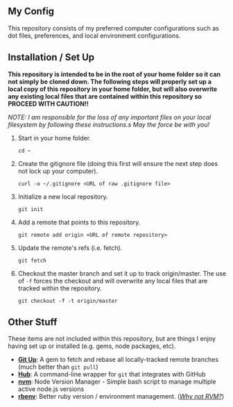 My Config
---

This repository consists of my preferred computer configurations such as dot files, preferences, and local environment configurations.


## Installation / Set Up

**This repository is intended to be in the root of your home folder so it can not simply be cloned down. The following steps will properly set up a local copy of this repository in your home folder, but will also overwrite any existing local files that are contained within this repository so PROCEED WITH CAUTION!!**

_NOTE: I am responsible for the loss of any important files on your local filesystem by following these instructions.s
 May the force be with you!_

1. Start in your home folder.

	```cd ~```

2. Create the gitignore file (doing this first will ensure the next step does not lock up your computer).

	```curl -o ~/.gitignore <URL of raw .gitignore file>```

3. Initialize a new local repository.

	```git init```

4. Add a remote that points to this repository.

	```git remote add origin <URL of remote repository>```

5. Update the remote's refs (i.e. fetch).

	```git fetch```

6. Checkout the master branch and set it up to track origin/master. The use of `-f` forces the checkout and will overwrite any local files that are tracked within the repository.

	```git checkout -f -t origin/master```

## Other Stuff

These items are not included within this repository, but are things I enjoy having set up or installed (e.g. gems, node packages, etc).

- [**Git Up**](http://aanandprasad.com/git-up/): A gem to fetch and rebase all locally-tracked remote branches (much better than `git pull`)
- [**Hub**](https://hub.github.com): A command-line wrapper for `git` that integrates with GitHub
- [**nvm**](https://github.com/creationix/nvm): Node Version Manager - Simple bash script to manage multiple active node.js versions
- [**rbenv**](https://github.com/sstephenson/rbenv): Better ruby version / environment management. (_[Why not RVM?](https://github.com/sstephenson/rbenv/wiki/Why-rbenv%3F)_)
